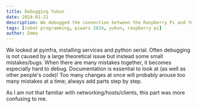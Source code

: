 ```yaml
---
title: Debugging Yukon
date: 2024-01-21
description: We debugged the connection between the Raspberry Pi and Yukon.
tags: [robot programming, piwars 2024, yukon, raspberry pi]
author: Emma
---
```


We looked at pyinfra, installing services and python serial. Often debugging is not caused by a large theoretical issue but instead some small mistakes/bugs.
When there are many mistakes together, it becomes especially hard to debug. Documentation is essential to look at (as well as other people's code)!
Too many changes at once will probably arouse too many mistakes at a time; always add parts step by step.

As I am not that familiar with networking/hosts/clients, this part was more confusing to me.
